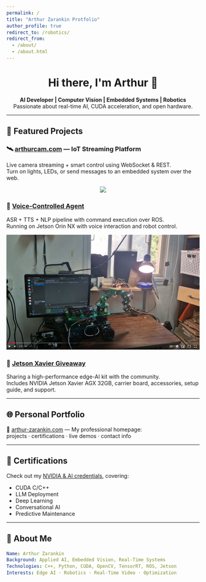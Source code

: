 ```yaml
---
permalink: /
title: "Arthur Zarankin Protfolio"
author_profile: true
redirect_to: /robotics/
redirect_from: 
  - /about/
  - /about.html
---
```

<!-- page under development -->


<!-- Header Section -->
<h1 align="center">Hi there, I'm Arthur 👋</h1>

<p align="center">
  <b>AI Developer | Computer Vision | Embedded Systems | Robotics</b><br>
  Passionate about real-time AI, CUDA acceleration, and open hardware.
</p>

---

## 🔧 Featured Projects

### 🛰️ [arthurcam.com](https://arthurcam.com) — IoT Streaming Platform
Live camera streaming + smart control using WebSocket & REST.  
Turn on lights, LEDs, or send messages to an embedded system over the web.

<p align="center">
    <a href="https://arthurcam.com" title="arthurcam.com">
      <img src="https://i.imgur.com/CGIDILZ.png" width="300"/>
    </a>
</p>

### 🤖 [Voice-Controlled Agent](https://agent.w3arthur.com)  
ASR + TTS + NLP pipeline with command execution over ROS.  
Running on Jetson Orin NX with voice interaction and robot control.

<p align="center">
  <a href="https://youtu.be/SUPT8yU3pgg" title="Voice Agent Rosmaster">
    <img src="https://github.com/azarankin/Voice-Agent-Rosmaster.Project/raw/main/demo_image2.png" alt="Voice Agent Rosmaster" height="300"/>
  </a>
</p>

### 🎁 [Jetson Xavier Giveaway](https://xavier.w3arthur.com)  
Sharing a high-performance edge-AI kit with the community.  
Includes NVIDIA Jetson Xavier AGX 32GB, carrier board, accessories, setup guide, and support.

---

## 🌐 Personal Portfolio

🔗 [arthur-zarankin.com](https://arthur-zarankin.com) — My professional homepage:  
projects · certifications · live demos · contact info

---

## 📜 Certifications
Check out my [NVIDIA & AI credentials](https://certifications.w3arthur.com), covering:
- CUDA C/C++  
- LLM Deployment  
- Deep Learning  
- Conversational AI  
- Predictive Maintenance

---

## 💼 About Me

```yaml
Name: Arthur Zarankin
Background: Applied AI, Embedded Vision, Real-Time Systems
Technologies: C++, Python, CUDA, OpenCV, TensorRT, ROS, Jetson
Interests: Edge AI · Robotics · Real-Time Video · Optimization
```
